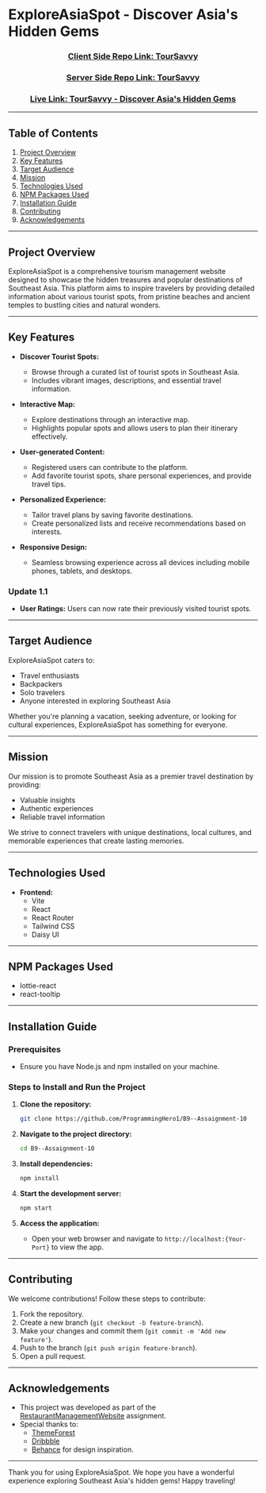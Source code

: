 # ExploreAsiaSpot - Discover Asia's Hidden Gems

<h3 align="center">
  <a target="_blank" href="https://github.com/programming-hero-web-course-4/B9A10-client-side-mdsabbiralmamon"> Client Side Repo Link: TourSavvy </a>
</h3>
<h3 align="center">
  <a target="_blank" href="https://github.com/programming-hero-web-course-4/b9a10-server-side-mdsabbiralmamon"> Server Side Repo Link: TourSavvy </a>
</h3>
<h3 align="center">
  <a target="_blank" href="https://toursavvy-bysam.web.app/"> Live Link: TourSavvy - Discover Asia's Hidden Gems </a>
</h3>

---

## Table of Contents

1. [Project Overview](#project-overview)
2. [Key Features](#key-features)
3. [Target Audience](#target-audience)
4. [Mission](#mission)
5. [Technologies Used](#technologies-used)
6. [NPM Packages Used](#npm-packages-used)
7. [Installation Guide](#installation-guide)
8. [Contributing](#contributing)
9. [Acknowledgements](#acknowledgements)

---

## Project Overview

ExploreAsiaSpot is a comprehensive tourism management website designed to showcase the hidden treasures and popular destinations of Southeast Asia. This platform aims to inspire travelers by providing detailed information about various tourist spots, from pristine beaches and ancient temples to bustling cities and natural wonders.

---

## Key Features

- **Discover Tourist Spots:** 
  - Browse through a curated list of tourist spots in Southeast Asia.
  - Includes vibrant images, descriptions, and essential travel information.

- **Interactive Map:** 
  - Explore destinations through an interactive map.
  - Highlights popular spots and allows users to plan their itinerary effectively.

- **User-generated Content:** 
  - Registered users can contribute to the platform.
  - Add favorite tourist spots, share personal experiences, and provide travel tips.

- **Personalized Experience:** 
  - Tailor travel plans by saving favorite destinations.
  - Create personalized lists and receive recommendations based on interests.

- **Responsive Design:** 
  - Seamless browsing experience across all devices including mobile phones, tablets, and desktops.

### Update 1.1
- **User Ratings:** Users can now rate their previously visited tourist spots.

---

## Target Audience

ExploreAsiaSpot caters to:

- Travel enthusiasts
- Backpackers
- Solo travelers
- Anyone interested in exploring Southeast Asia

Whether you're planning a vacation, seeking adventure, or looking for cultural experiences, ExploreAsiaSpot has something for everyone.

---

## Mission

Our mission is to promote Southeast Asia as a premier travel destination by providing:

- Valuable insights
- Authentic experiences
- Reliable travel information

We strive to connect travelers with unique destinations, local cultures, and memorable experiences that create lasting memories.

---

## Technologies Used

- **Frontend:** 
  - Vite
  - React
  - React Router
  - Tailwind CSS
  - Daisy UI

---

## NPM Packages Used

- lottie-react
- react-tooltip

---

## Installation Guide

### Prerequisites

- Ensure you have Node.js and npm installed on your machine.

### Steps to Install and Run the Project

1. **Clone the repository:**
   ```bash
   git clone https://github.com/ProgrammingHero1/B9--Assaignment-10
   ```

2. **Navigate to the project directory:**
   ```bash
   cd B9--Assaignment-10
   ```

3. **Install dependencies:**
   ```bash
   npm install
   ```

4. **Start the development server:**
   ```bash
   npm start
   ```

5. **Access the application:**
   - Open your web browser and navigate to `http://localhost:{Your-Port}` to view the app.

---

## Contributing

We welcome contributions! Follow these steps to contribute:

1. Fork the repository.
2. Create a new branch (`git checkout -b feature-branch`).
3. Make your changes and commit them (`git commit -m 'Add new feature'`).
4. Push to the branch (`git push origin feature-branch`).
5. Open a pull request.

---

## Acknowledgements

- This project was developed as part of the [RestaurantManagementWebsite](#) assignment.
- Special thanks to:
  - [ThemeForest](https://themeforest.net/)
  - [Dribbble](https://dribbble.com/)
  - [Behance](https://www.behance.net/) for design inspiration.

---

Thank you for using ExploreAsiaSpot. We hope you have a wonderful experience exploring Southeast Asia's hidden gems! Happy traveling!
